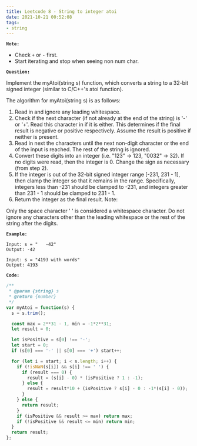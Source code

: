 ```yaml
---
title: Leetcode 8 - String to integer atoi
date: 2021-10-21 00:52:08
tags:
- string
---
```

**`Note:`**
- Check `+` or `-` first.
- Start iterating and stop when seeing non num char.

**`Question:`**

Implement the myAtoi(string s) function, which converts a string to a 32-bit signed integer (similar to C/C++'s atoi function).

The algorithm for myAtoi(string s) is as follows:

1. Read in and ignore any leading whitespace.
2. Check if the next character (if not already at the end of the string) is '-' or '+'. Read this character in if it is either. This determines if the final result is negative or positive respectively. Assume the result is positive if neither is present.
3. Read in next the characters until the next non-digit character or the end of the input is reached. The rest of the string is ignored.
4. Convert these digits into an integer (i.e. "123" -> 123, "0032" -> 32). If no digits were read, then the integer is 0. Change the sign as necessary (from step 2).
5. If the integer is out of the 32-bit signed integer range [-231, 231 - 1], then clamp the integer so that it remains in the range. Specifically, integers less than -231 should be clamped to -231, and integers greater than 231 - 1 should be clamped to 231 - 1.
6. Return the integer as the final result.
Note:

Only the space character ' ' is considered a whitespace character.
Do not ignore any characters other than the leading whitespace or the rest of the string after the digits.

**`Example:`**
```
Input: s = "   -42"
Output: -42

Input: s = "4193 with words"
Output: 4193
```

**`Code:`**
```javascript
/**
 * @param {string} s
 * @return {number}
 */
var myAtoi = function(s) {
  s = s.trim();

  const max = 2**31 - 1, min = -1*2**31;
  let result = 0;

  let isPositive = s[0] !== '-';
  let start = 0;
  if (s[0] === '-' || s[0] === '+') start++;

  for (let i = start; i < s.length; i++) {
    if (!isNaN(s[i]) && s[i] !== ' ') {
      if (result === 0) {
        result = (s[i] - 0) * (isPositive ? 1 : -1);
      } else {
        result = result*10 + (isPositive ? s[i] - 0 : -1*(s[i] - 0));
      }
    } else {
      return result;
    }
    if (isPositive && result >= max) return max;
    if (!isPositive && result <= min) return min; 
  }
  return result;
};
```